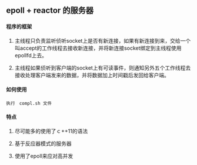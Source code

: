 ## epoll + reactor 的服务器

#### 程序的框架

1. 主线程只负责监听侦听socket上是否有新连接，如果有新连接到来，交给一个叫accept的工作线程去接收新连接，并将新连接socket绑定到主线程使用epollfd上去。

2. 主线程如果侦听到客户端的socket上有可读事件，则通知另外五个工作线程去接收处理客户端发来的数据，并将数据加上时间戳后发回给客户端。


#### 如何使用

    执行　compl.sh 文件

#### 特点

1. 尽可能多的使用了ｃ++11的语法

2. 基于反应器模式的服务器

3. 使用了epoll来应对高并发